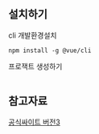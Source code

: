 ## 설치하기 

cli 개발환경설치  
```
npm install -g @vue/cli
```

프로잭트 생성하기
```

```


## 참고자료 

[공식싸이트 버전3](https://v3.vuejs.org/guide/migration/introduction.html#quickstart)